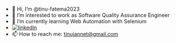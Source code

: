 - 👋 Hi, I’m @tinu-fatema2023
- 👀 I’m interested to work as Software Quality Assurance Engineer
- 🌱 I’m currently learning Web Automation with Selenium
- [![linkedin](https://img.shields.io/badge/linkedin-0A66C2?style=for-the-badge&logo=linkedin&logoColor=white)](www.linkedin.com/in/fatema-jannet-57271b283)
- 📫 How to reach me: tinujannet@gmail.com

<!---
tinu-fatema2023/tinu-fatema2023 is a ✨ special ✨ repository because its `README.md` (this file) appears on your GitHub profile.
You can click the Preview link to take a look at your changes.
--->

